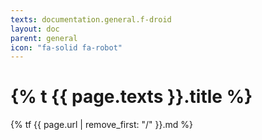 ```yaml
---
texts: documentation.general.f-droid
layout: doc
parent: general
icon: "fa-solid fa-robot"
---
```


# {% t {{ page.texts }}.title %}

{% tf {{ page.url | remove_first: "/" }}.md %}
